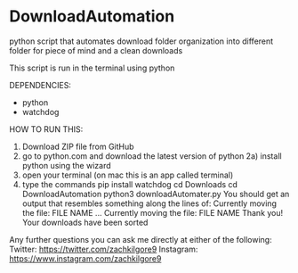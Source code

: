 # DownloadAutomation
python script that automates download folder organization into different folder for piece of mind and a clean downloads

This script is run in the terminal using python

DEPENDENCIES:
  - python
  - watchdog


HOW TO RUN THIS:
  1) Download ZIP file from GitHub
  2) go to python.com and download the latest version of python
    2a) install python using the wizard
  3) open your terminal (on mac this is an app called terminal)
  4) type the commands
          pip install watchdog
          cd Downloads
          cd DownloadAutomation
          python3 downloadAutomater.py
  You should get an output that resembles something along the lines of:
        Currently moving the file: FILE NAME
        ...
        Currently moving the file: FILE NAME
        Thank you! Your downloads have been sorted      


Any further questions you can ask me directly at either of the following:
  Twitter:      https://twitter.com/zachkilgore9
  Instagram:    https://www.instagram.com/zachkilgore9
